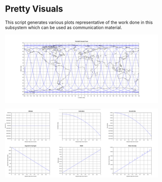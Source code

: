 # Pretty Visuals

This script generates various plots representative of the work done in this subsystem which can be used as communication material.

![Ground Track](ground_track_lydane.png)

![Short term orbit evolution](orbit_evolution_lydane.png)
